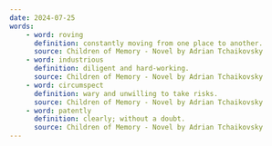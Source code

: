 ```yaml
---
date: 2024-07-25
words:
    - word: roving
      definition: constantly moving from one place to another.
      source: Children of Memory - Novel by Adrian Tchaikovsky
    - word: industrious
      definition: diligent and hard-working.
      source: Children of Memory - Novel by Adrian Tchaikovsky
    - word: circumspect
      definition: wary and unwilling to take risks.
      source: Children of Memory - Novel by Adrian Tchaikovsky
    - word: patently
      definition: clearly; without a doubt.
      source: Children of Memory - Novel by Adrian Tchaikovsky
---
```

